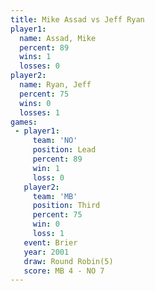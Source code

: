 ```yaml
---
title: Mike Assad vs Jeff Ryan
player1:           
  name: Assad, Mike
  percent: 89      
  wins: 1          
  losses: 0        
player2:           
  name: Ryan, Jeff 
  percent: 75      
  wins: 0          
  losses: 1        
games:
 - player1:        
     team: 'NO'    
     position: Lead
     percent: 89   
     win: 1        
     loss: 0       
   player2:         
     team: 'MB'     
     position: Third
     percent: 75    
     win: 0         
     loss: 1        
   event: Brier        
   year: 2001          
   draw: Round Robin(5)
   score: MB 4 - NO 7  
---
```

